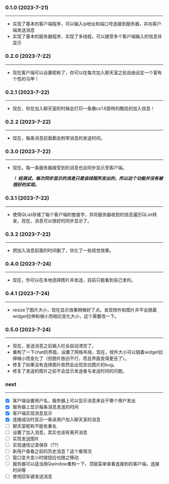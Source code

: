 ### 0.1.0 (2023-7-21)

----------------
+ 实现了基本的客户端程序，可以输入ip地址和端口号连接到服务器，并向客户端发送消息
+ 实现了基本的服务器程序，实现了多线程，可以接受多个客户端输入的信息并显示  

### 0.2.0 (2023-7-22)

----------------
+ 现在客户端可以设置昵称了，你可以在每次加入聊天室之前自由设定一个富有个性的马甲！

### 0.2.1 (2023-7-22)

----------------
+ 现在，你在加入聊天室的时候会打印一条像cs1.6那样的酷炫的加入信息！

### 0.2.2 (2023-7-22)

----------------
+ 现在，每条消息前面都会附带消息的发送时间。

### 0.3.0 (2023-7-22)

----------------
+ 现在，每一条服务器接受到的消息也会同步显示至客户端。

    ***！ 经测试，每次同步显示的消息只是该线程所发出的，所以这个功能并没有被很好的实现。***

### 0.3.1 (2023-7-22)

----------------
+ 使用QList存储了每个客户端的套接字，并将服务器收到的信息遍历QList转发，现在，消息可以很好的同步显示了。

### 0.3.2 (2023-7-22)

----------------
+ 把加入消息前面的时间删了，优化了一些视觉效果。

### 0.4.0 (2023-7-24)

----------------
+ 现在，你可以在本地选择图片并发送，目前只能看到自己发的。

### 0.4.1 (2023-7-24)

----------------
+ resize了图片大小，现在显示效果稍微好了点。发现控件和图片并不会随着widget拉伸和缩小而相应变化大小，这个需要改一下。

### 0.5.0 (2023-7-24)

----------------
+ 现在，发送消息之后输入栏会自动清空了。
+ 重构了一下chat的界面，设置了网格布局，现在，控件大小可以随着widget拉伸缩小而变化了（但图片依旧不行，而且界面变得更丑了）。
+ 修复了如果没有选择图片依然会出现空白图片的bug。
+ 修复了发送的图片之前不会显示发送者与发送时间的问题。

### next

----------------
- [x] 客户端设置用户名，服务器上可以显示消息来自于哪个用户发出
- [x] 服务器上显示每条消息发送的时间
- [x] 客户端实现消息显示
- [x] 连接成功时显示一条该用户加入聊天室的消息
- [ ] 聊天室昵称不能有重名
- [ ] 设置了加入消息，其实也该有离开消息
- [ ] 实现发送图片
- [ ] 实现通信记录保存（??）
- [ ] 新用户查看之前的历史消息？这个看情况
- [ ] 窗口变大变小时按钮应也随之移动
- [ ] 服务器可以适当用Qwindow重构一下，顶层菜单查看连接到的客户端，连接时间等
- [ ] 使用回车键发送消息